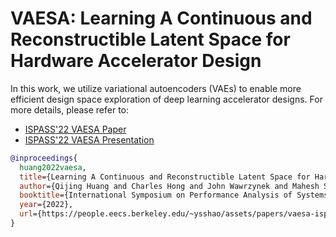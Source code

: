 # VAESA: Learning A Continuous and Reconstructible Latent Space for Hardware Accelerator Design
In this work, we utilize variational autoencoders (VAEs) to enable more efficient design space exploration of deep learning accelerator designs.
For more details, please refer to:
- [ISPASS'22 VAESA Paper](https://people.eecs.berkeley.edu/~ysshao/assets/papers/vaesa-ispass2022.pdf)
- [ISPASS'22 VAESA Presentation](https://charleshong3.github.io/projects/vaesa_ispass22.pdf)
```BibTex
@inproceedings{
  huang2022vaesa,
  title={Learning A Continuous and Reconstructible Latent Space for Hardware Accelerator Design},
  author={Qijing Huang and Charles Hong and John Wawrzynek and Mahesh Subedar and Yakun Sophia Shao},
  booktitle={International Symposium on Performance Analysis of Systems and Software (ISPASS)},
  year={2022},
  url={https://people.eecs.berkeley.edu/~ysshao/assets/papers/vaesa-ispass2022.pdf}
}
```

